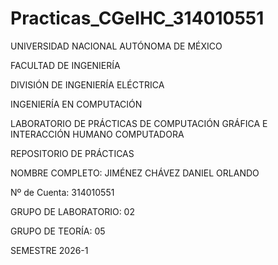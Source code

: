 # Practicas_CGeIHC_314010551

UNIVERSIDAD NACIONAL AUTÓNOMA DE MÉXICO 

FACULTAD DE INGENIERÍA

DIVISIÓN DE INGENIERÍA ELÉCTRICA

INGENIERÍA EN COMPUTACIÓN

LABORATORIO DE PRÁCTICAS DE COMPUTACIÓN GRÁFICA E INTERACCIÓN HUMANO COMPUTADORA


REPOSITORIO DE PRÁCTICAS


NOMBRE COMPLETO: JIMÉNEZ CHÁVEZ DANIEL ORLANDO 

Nº de Cuenta: 314010551

GRUPO DE LABORATORIO: 02

GRUPO DE TEORÍA: 05

SEMESTRE 2026-1
